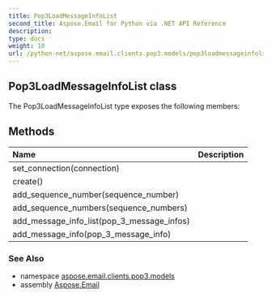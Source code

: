 ```yaml
---
title: Pop3LoadMessageInfoList
second_title: Aspose.Email for Python via .NET API Reference
description: 
type: docs
weight: 10
url: /python-net/aspose.email.clients.pop3.models/pop3loadmessageinfolist/
---
```


## Pop3LoadMessageInfoList class



The Pop3LoadMessageInfoList type exposes the following members:
## Methods
| Name | Description |
| :- | :- |
|set_connection(connection)|  |
|create()|  |
|add_sequence_number(sequence_number)|  |
|add_sequence_numbers(sequence_numbers)|  |
|add_message_info_list(pop_3_message_infos)|  |
|add_message_info(pop_3_message_info)|  |

### See Also

* namespace [aspose.email.clients.pop3.models](/python-net/aspose.email.clients.pop3.models/)
* assembly [Aspose.Email](/python-net/)

